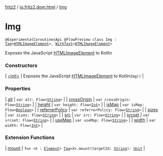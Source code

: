 [fritz2](../../index.md) / [io.fritz2.dom.html](../index.md) / [Img](./index.md)

# Img

`@ExperimentalCoroutinesApi @FlowPreview class Img : `[`Tag`](../../io.fritz2.dom/-tag/index.md)`<`[`HTMLImageElement`](https://kotlinlang.org/api/latest/jvm/stdlib/org.w3c.dom/-h-t-m-l-image-element/index.html)`>, `[`WithText`](../../io.fritz2.dom/-with-text/index.md)`<`[`HTMLImageElement`](https://kotlinlang.org/api/latest/jvm/stdlib/org.w3c.dom/-h-t-m-l-image-element/index.html)`>`

Exposes the JavaScript [HTMLImageElement](https://developer.mozilla.org/en/docs/Web/API/HTMLImageElement) to Kotlin

### Constructors

| [&lt;init&gt;](-init-.md) | Exposes the JavaScript [HTMLImageElement](https://developer.mozilla.org/en/docs/Web/API/HTMLImageElement) to Kotlin`Img()` |

### Properties

| [alt](alt.md) | `var alt: Flow<`[`String`](https://kotlinlang.org/api/latest/jvm/stdlib/kotlin/-string/index.html)`>` |
| [crossOrigin](cross-origin.md) | `var crossOrigin: Flow<`[`String`](https://kotlinlang.org/api/latest/jvm/stdlib/kotlin/-string/index.html)`>` |
| [height](height.md) | `var height: Flow<`[`Int`](https://kotlinlang.org/api/latest/jvm/stdlib/kotlin/-int/index.html)`>` |
| [isMap](is-map.md) | `var isMap: Flow<`[`Boolean`](https://kotlinlang.org/api/latest/jvm/stdlib/kotlin/-boolean/index.html)`>` |
| [referrerPolicy](referrer-policy.md) | `var referrerPolicy: Flow<`[`String`](https://kotlinlang.org/api/latest/jvm/stdlib/kotlin/-string/index.html)`>` |
| [sizes](sizes.md) | `var sizes: Flow<`[`String`](https://kotlinlang.org/api/latest/jvm/stdlib/kotlin/-string/index.html)`>` |
| [src](src.md) | `var src: Flow<`[`String`](https://kotlinlang.org/api/latest/jvm/stdlib/kotlin/-string/index.html)`>` |
| [srcset](srcset.md) | `var srcset: Flow<`[`String`](https://kotlinlang.org/api/latest/jvm/stdlib/kotlin/-string/index.html)`>` |
| [useMap](use-map.md) | `var useMap: Flow<`[`String`](https://kotlinlang.org/api/latest/jvm/stdlib/kotlin/-string/index.html)`>` |
| [width](width.md) | `var width: Flow<`[`Int`](https://kotlinlang.org/api/latest/jvm/stdlib/kotlin/-int/index.html)`>` |

### Extension Functions

| [mount](../../io.fritz2.dom/mount.md) | `fun <X : `[`Element`](https://kotlinlang.org/api/latest/jvm/stdlib/org.w3c.dom/-element/index.html)`> `[`Tag`](../../io.fritz2.dom/-tag/index.md)`<X>.mount(targetId: `[`String`](https://kotlinlang.org/api/latest/jvm/stdlib/kotlin/-string/index.html)`): `[`Unit`](https://kotlinlang.org/api/latest/jvm/stdlib/kotlin/-unit/index.html) |

